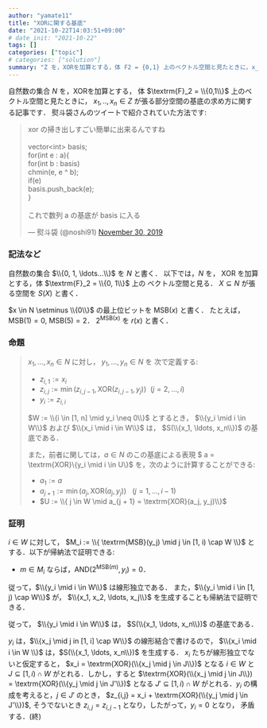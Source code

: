 ```yaml
---
author: "yamate11"
title: "XORに関する基底"
date: "2021-10-22T14:03:51+09:00"
# date_init: "2021-10-22"
tags: []
categories: ["topic"]
# categories: ["solution"]
summary: "Z を，XORを加算とする，体 F2 = {0,1} 上のベクトル空間と見たときに，x_1, .., x_n ∈ Z が張る部分空間の基底の求め方"
---
```


自然数の集合 $N$ を，XORを加算とする，
体 $\textrm{F}_2 = \\{0,1\\}$ 上のベクトル空間と見たときに，
$x_1, .., x_n \in Z$ が張る部分空間の基底の求め方に関する記事です．
熨斗袋さんのツイートで紹介されていた方法です:

<blockquote class="twitter-tweet"><p lang="ja" dir="ltr">xor の掃き出しすごい簡単に出来るんですね<br><br>vector&lt;int&gt; basis;<br>for(int e : a){<br> for(int b : basis)<br> chmin(e, e ^ b);<br> if(e)<br> basis.push_back(e);<br>}<br><br>これで数列 a の基底が basis に入る</p>&mdash; 熨斗袋 (@noshi91) <a href="https://twitter.com/noshi91/status/1200702280128856064?ref_src=twsrc%5Etfw">November 30, 2019</a></blockquote> <script async src="https://platform.twitter.com/widgets.js" charset="utf-8"></script>


### 記法など

自然数の集合 $\\{0, 1, \ldots...\\}$ を $N$ と書く．
以下では，$N$ を，
XOR を加算とする，体 $\textrm{F}_2 = \\{0, 1\\}$ 上の
ベクトル空間と見る．
$X \subseteq N$ が張る空間を $S(X)$ と書く．

$x \in N \setminus \\{0\\}$ の最上位ビットを $\textrm{MSB}(x)$ と書く．
たとえば，
$\textrm{MSB}(1) = 0$, $\textrm{MSB}(5) = 2$．
$2^{\textrm{MSB}(x)}$ を $r(x)$ と書く．


### 命題

> $x_1, \ldots, x_n \in N$ に対し，
> $y_1, \ldots, y_n \in N$ を
> 次で定義する: 
> 
> * $z_{i, 1} := x_i$
> * $z_{i,j} := \min(z_{i,{j-1}}, \text{XOR}(z_{i,{j-1}}, y_j))$
> &nbsp;($j = 2, \ldots, i$)
> * $y_i := z_{i,i}$
> 
> $W := \\{i \in [1, n] \mid y_i \neq 0\\}$ とするとき，
> $\\{y_i \mid i \in W\\}$ および $\\{x_i \mid i \in W\\}$ は，
> $S(\\{x_1, \ldots, x_n\\})$ の基底である．
> 
> また，前者に関しては，$a \in N$ のこの基底による表現 
> $ a = \textrm{XOR}\\{y_i \mid i \in U\\}$
> を，次のように計算することができる: 
> 
> * $a_1 := a$
> * $a_{j + 1} := \min(a_j, \textrm{XOR}(a_j, y_j))$ &nbsp; 
>   ($j = 1, \ldots, i - 1$)
> * $U := \\{ j \in W \mid a_{j + 1} = \textrm{XOR}(a_j, y_j)\\}$

### 証明

$i \in W$ に対して，
$M_i := \\{ \textrm{MSB}(y_j) \mid j \in [1, i) \cap W \\}$
とする．以下が帰納法で証明できる:

* $m \in M_i$ ならば，$\textrm{AND}(2^{\textrm{MSB}(m)}, y_i) = 0$．

従って，$\\{y_i \mid i \in W\\}$ は線形独立である．
また，$\\{y_i \mid i \in [1, j) \cap W\\}$ が，
$\\{x_1, x_2, \ldots, x_j\\}$ を生成することも帰納法で証明できる．

従って，
$\\{y_i \mid i \in W\\}$ は， $S(\\{x_1, \ldots, x_n\\})$ の基底である．

$y_i$ は，$\\{x_j \mid j in [1, i] \cap W\\}$ の線形結合で書けるので，
$\\{x_i \mid i \in W \\}$ は，$S(\\{x_1, \ldots, x_n\\})$ を生成する．
$x_i$ たちが線形独立でないと仮定すると，
$x_i = \textrm{XOR}(\\{x_j \mid j \in J\\})$ となる $i \in W$ と
$J \subseteq [1, i) \cap W$ がとれる．しかし，すると
$\textrm{XOR}(\\{x_j \mid j \in J\\}) = 
\textrm{XOR}(\\{y_j \mid j \in J'\\})$ となる $J' \subseteq [1, i) \cap W$
がとれる．$y_i$ の構成を考えると，$j \in J'$ のとき，
$z_{i,j} = x_i + \textrm{XOR}(\\{y_j \mid j \in J'\\})$, 
そうでないとき $z_{i,j} = z_{i, j-1}$ となり，したがって，$y_i = 0$ となり，
矛盾する．(終)

